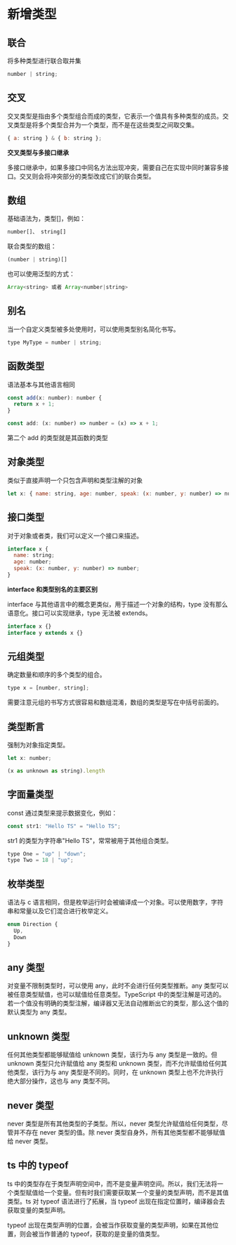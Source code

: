 # 新增类型

## 联合

将多种类型进行联合取并集

```js
number | string;
```

## 交叉

交叉类型是指由多个类型组合而成的类型，它表示一个值具有多种类型的成员。交叉类型是将多个类型合并为一个类型，而不是在这些类型之间取交集。

```js
{ a: string } & { b: string };
```

**交叉类型与多接口继承**

多接口继承中，如果多接口中同名方法出现冲突，需要自己在实现中同时兼容多接口。交叉则会将冲突部分的类型改成它们的联合类型。

## 数组

基础语法为，类型[]，例如：

```js
number[]、 string[]
```

联合类型的数组：

```js
(number | string)[]
```

也可以使用泛型的方式：

```js
Array<string> 或者 Array<number|string>
```

## 别名

当一个自定义类型被多处使用时，可以使用类型别名简化书写。

```js
type MyType = number | string;
```

## 函数类型

语法基本与其他语言相同

```js
const add(x: number): number {
  return x + 1;
}

const add: (x: number) => number = (x) => x + 1;
```

第二个 add 的类型就是其函数的类型

## 对象类型

类似于直接声明一个只包含声明和类型注解的对象

```js
let x: { name: string, age: number, speak: (x: number, y: number) => number };
```

## 接口类型

对于对象或者类，我们可以定义一个接口来描述。

```js
interface x {
  name: string;
  age: number;
  speak: (x: number, y: number) => number;
}
```

**interface 和类型别名的主要区别**

interface 与其他语言中的概念更类似，用于描述一个对象的结构，type 没有那么语意化。接口可以实现继承，type 无法被 extends。

```js
interface x {}
interface y extends x {}
```

## 元组类型

确定数量和顺序的多个类型的组合。

```js
type x = [number, string];
```

需要注意元组的书写方式很容易和数组混淆，数组的类型是写在中括号前面的。

## 类型断言

强制为对象指定类型。

```js
let x: number;

(x as unknown as string).length

```

## 字面量类型

const 通过类型来提示数据变化，例如：

```js
const str1: "Hello TS" = "Hello TS";
```

str1 的类型为字符串"Hello TS"，常常被用于其他组合类型。

```js
type One = "up" | "down";
type Two = 18 | "up";
```

## 枚举类型

语法与 c 语言相同，但是枚举运行时会被编译成一个对象。可以使用数字，字符串和常量以及它们混合进行枚举定义。

```js
enum Direction {
  Up,
  Down
}
```

## any 类型

对变量不限制类型时，可以使用 any，此时不会进行任何类型推断。any 类型可以被任意类型赋值，也可以赋值给任意类型。TypeScript 中的类型注解是可选的。若一个值没有明确的类型注解，编译器又无法自动推断出它的类型，那么这个值的默认类型为 any 类型。

## unknown 类型

任何其他类型都能够赋值给 unknown 类型，该行为与 any 类型是一致的。但 unknown 类型只允许赋值给 any 类型和 unknown 类型，而不允许赋值给任何其他类型，该行为与 any 类型是不同的。同时，在 unknown 类型上也不允许执行绝大部分操作，这也与 any 类型不同。

## never 类型

never 类型是所有其他类型的子类型。所以，never 类型允许赋值给任何类型，尽管并不存在 never 类型的值。除 never 类型自身外，所有其他类型都不能够赋值给 never 类型。

## ts 中的 typeof

ts 中的类型存在于类型声明空间中，而不是变量声明空间。所以，我们无法将一个类型赋值给一个变量。但有时我们需要获取某一个变量的类型声明，而不是其值类型。ts 对 typeof 语法进行了拓展，当 typeof 出现在指定位置时，编译器会去获取变量的类型声明。

typeof 出现在类型声明的位置，会被当作获取变量的类型声明，如果在其他位置，则会被当作普通的 typeof，获取的是变量的值类型。
